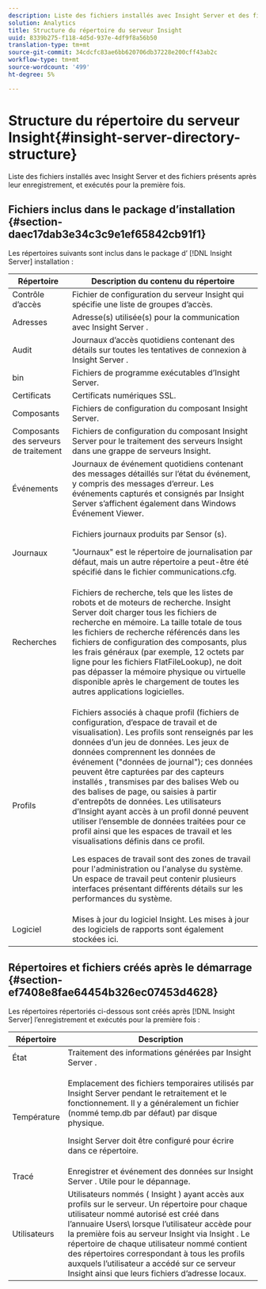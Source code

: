 ```yaml
---
description: Liste des fichiers installés avec Insight Server et des fichiers présents après leur enregistrement, et exécutés pour la première fois.
solution: Analytics
title: Structure du répertoire du serveur Insight
uuid: 8339b275-f118-4d5d-937e-4df9f8a56b50
translation-type: tm+mt
source-git-commit: 34cdcfc83ae6bb620706db37228e200cff43ab2c
workflow-type: tm+mt
source-wordcount: '499'
ht-degree: 5%

---
```



# Structure du répertoire du serveur Insight{#insight-server-directory-structure}

Liste des fichiers installés avec Insight Server et des fichiers présents après leur enregistrement, et exécutés pour la première fois.

## Fichiers inclus dans le package d’installation {#section-daec17dab3e34c3c9e1ef65842cb91f1}

Les répertoires suivants sont inclus dans le package d’ [!DNL Insight Server] installation :

<table id="table_CE713A3D671C453A87986E4CD4620EF3"> 
 <thead> 
  <tr> 
   <th colname="col1" class="entry"> Répertoire </th> 
   <th colname="col2" class="entry"> Description du contenu du répertoire </th> 
  </tr> 
 </thead>
 <tbody> 
  <tr> 
   <td colname="col1"> Contrôle d’accès </td> 
   <td colname="col2"> <span class="keyword"> Fichier de </span> configuration du serveur Insight qui spécifie une liste de groupes d’accès. </td> 
  </tr> 
  <tr> 
   <td colname="col1"> Adresses </td> 
   <td colname="col2"> Adresse(s) utilisée(s) pour la communication avec <span class="keyword"> Insight Server </span>. </td> 
  </tr> 
  <tr> 
   <td colname="col1"> Audit </td> 
   <td colname="col2"> Journaux d’accès quotidiens contenant des détails sur toutes les tentatives de connexion à <span class="keyword"> Insight Server </span>. </td> 
  </tr> 
  <tr> 
   <td colname="col1"> bin </td> 
   <td colname="col2"> <span class="keyword"> Fichiers de programme </span> exécutables d’Insight Server. </td> 
  </tr> 
  <tr> 
   <td colname="col1"> Certificats </td> 
   <td colname="col2"> Certificats numériques SSL. </td> 
  </tr> 
  <tr> 
   <td colname="col1"> Composants </td> 
   <td colname="col2"> <span class="keyword"> Fichiers de configuration </span> du composant Insight Server. </td> 
  </tr> 
  <tr> 
   <td colname="col1"> Composants des serveurs de traitement </td> 
   <td colname="col2"> <span class="keyword"> Fichiers de configuration </span> du composant Insight Server pour le traitement des serveurs <span class="keyword"> Insight </span> dans une <span class="keyword"> grappe de serveurs </span> Insight. </td> 
  </tr> 
  <tr> 
   <td colname="col1"> Événements </td> 
   <td colname="col2"> Journaux de événement quotidiens contenant des messages détaillés sur l’état du événement, y compris des messages d’erreur. Les événements capturés et consignés par <span class="keyword"> Insight Server </span> s’affichent également dans Windows Événement Viewer. </td> 
  </tr> 
  <tr> 
   <td colname="col1"> Journaux </td> 
   <td colname="col2"> <p>Fichiers journaux produits par <span class="wintitle"> Sensor </span>(s). </p> <p>"Journaux" est le répertoire de journalisation par défaut, mais un autre répertoire a peut-être été spécifié dans le <span class="filepath"> </span> fichier communications.cfg. </p> </td> 
  </tr> 
  <tr> 
   <td colname="col1"> Recherches </td> 
   <td colname="col2"> Fichiers de recherche, tels que les listes de robots et de moteurs de recherche. <span class="keyword"> Insight Server </span> doit charger tous les fichiers de recherche en mémoire. La taille totale de tous les fichiers de recherche référencés dans les fichiers de configuration des composants, plus les frais généraux (par exemple, 12 octets par ligne pour les <span class="filepath"> </span> fichiers FlatFileLookup), ne doit pas dépasser la mémoire physique ou virtuelle disponible après le chargement de toutes les autres applications logicielles. </td> 
  </tr> 
  <tr> 
   <td colname="col1"> Profils </td> 
   <td colname="col2"> <p>Fichiers associés à chaque profil (fichiers de configuration, d’espace de travail et de visualisation). Les profils sont renseignés par les données d’un jeu de données. Les jeux de données comprennent les données de événement ("données de journal"); ces données peuvent être capturées par <span class="wintitle"> des capteurs installés </span>, transmises par des balises Web ou des balises de page, ou saisies à partir d'entrepôts de données. <span class="keyword"> Les </span> utilisateurs d’Insight ayant accès à un profil donné peuvent utiliser l’ensemble de données traitées pour ce profil ainsi que les espaces de travail et les visualisations définis dans ce profil. </p> <p>Les espaces de travail sont des zones de travail pour l'administration ou l'analyse du système. Un espace de travail peut contenir plusieurs interfaces présentant différents détails sur les performances du système. </p> </td> 
  </tr> 
  <tr> 
   <td colname="col1"> Logiciel </td> 
   <td colname="col2"> <span class="keyword"> Mises à jour </span> du logiciel Insight. Les mises à jour des logiciels de rapports sont également stockées ici. </td> 
  </tr> 
 </tbody> 
</table>

## Répertoires et fichiers créés après le démarrage {#section-ef7408e8fae64454b326ec07453d4628}

Les répertoires répertoriés ci-dessous sont créés après [!DNL Insight Server] l’enregistrement et exécutés pour la première fois :

<table id="table_89CC9F3E568044C8A0072BF0A6EDCCEF"> 
 <thead> 
  <tr> 
   <th colname="col1" class="entry"> Répertoire </th> 
   <th colname="col2" class="entry"> Description </th> 
  </tr> 
 </thead>
 <tbody> 
  <tr> 
   <td colname="col1"> État </td> 
   <td colname="col2"> Traitement des informations générées par <span class="keyword"> Insight Server </span>. </td> 
  </tr> 
  <tr> 
   <td colname="col1"> Température </td> 
   <td colname="col2"> <p>Emplacement des fichiers temporaires utilisés par <span class="keyword"> Insight Server </span> pendant le retraitement et le fonctionnement. Il y a généralement un fichier (nommé <span class="filepath"> temp.db </span> par défaut) par disque physique. </p> <p> <span class="keyword"> Insight Server </span> doit être configuré pour écrire dans ce répertoire. </p> </td> 
  </tr> 
  <tr> 
   <td colname="col1"> Tracé </td> 
   <td colname="col2"> Enregistrer et événement des données sur <span class="keyword"> Insight Server </span>. Utile pour le dépannage. </td> 
  </tr> 
  <tr> 
   <td colname="col1"> Utilisateurs </td> 
   <td colname="col2"> Utilisateurs nommés ( <span class="keyword"> Insight </span>) ayant accès aux profils sur le serveur. Un répertoire pour chaque utilisateur nommé autorisé est créé dans l’annuaire Users\ lorsque l’utilisateur accède pour la première fois au serveur <span class="keyword"> Insight </span> via <span class="keyword"> Insight </span>. Le répertoire de chaque utilisateur nommé contient des répertoires correspondant à tous les profils auxquels l’utilisateur a accédé sur ce serveur <span class="keyword"> Insight </span> ainsi que leurs fichiers d’adresse locaux. </td> 
  </tr> 
 </tbody> 
</table>

